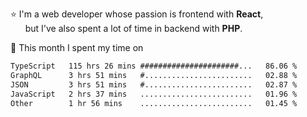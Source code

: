 ⭐ I'm a web developer whose passion is frontend with <b>React</b>,<br/>
&nbsp; &nbsp; &nbsp; but I've also spent a lot of time in backend with <b>PHP</b>.

📅 This month I spent my time on

<!--START_SECTION:waka-->

```txt
TypeScript   115 hrs 26 mins ######################...   86.06 %
GraphQL      3 hrs 51 mins   #........................   02.88 %
JSON         3 hrs 51 mins   #........................   02.87 %
JavaScript   2 hrs 37 mins   .........................   01.96 %
Other        1 hr 56 mins    .........................   01.45 %
```

<!--END_SECTION:waka-->
